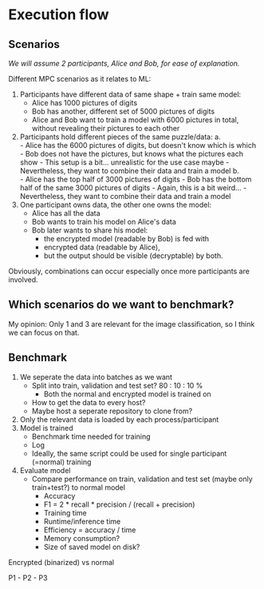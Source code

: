 # Execution flow

## Scenarios

*We will assume 2 participants, Alice and Bob, for ease of explanation.*

Different MPC scenarios as it relates to ML:

1. Participants have different data of same shape + train same model:
    - Alice has 1000 pictures of digits
    - Bob has another, different set of 5000 pictures of digits
    - Alice and Bob want to train a model with 6000 pictures in total, without revealing their pictures to each other
2. Participants hold different pieces of the same puzzle/data:
    a.  
        - Alice has the 6000 pictures of digits, but doesn't know which is which
        - Bob does not have the pictures, but knows what the pictures each show
            - This setup is a bit... unrealistic for the use case maybe
        - Nevertheless, they want to combine their data and train a model
    b.  
        - Alice has the top half of 3000 pictures of digits
        - Bob has the bottom half of the same 3000 pictures of digits
            - Again, this is a bit weird...
        - Nevertheless, they want to combine their data and train a model
3. One participant owns data, the other one owns the model:
    - Alice has all the data
    - Bob wants to train his model on Alice's data
    - Bob later wants to share his model:
        - the encrypted model (readable by Bob) is fed with
        - encrypted data (readable by Alice),
        - but the output should be visible (decryptable) by both.
        
Obviously, combinations can occur especially once more participants are involved.

## Which scenarios do we want to benchmark?

My opinion: Only 1 and 3 are relevant for the image classification, so I think we can focus on that.

## Benchmark 
    
1. We seperate the data into batches as we want
    - Split into train, validation and test set? 80 : 10 : 10 %
        - Both the normal and encrypted model is trained on 
    - How to get the data to every host?
    - Maybe host a seperate repository to clone from?
2. Only the relevant data is loaded by each process/participant
3. Model is trained
    - Benchmark time needed for training
    - Log 
    - Ideally, the same script could be used for single participant (=normal) training
4. Evaluate model
    - Compare performance on train, validation and test set (maybe only train+test?) to normal model
        - Accuracy
        - F1 = 2 * recall * precision / (recall + precision)
        - Training time
        - Runtime/inference time
        - Efficiency = accuracy / time
        - Memory consumption?
        - Size of saved model on disk?
        
Encrypted (binarized) vs normal

P1 - P2 - P3
    
    